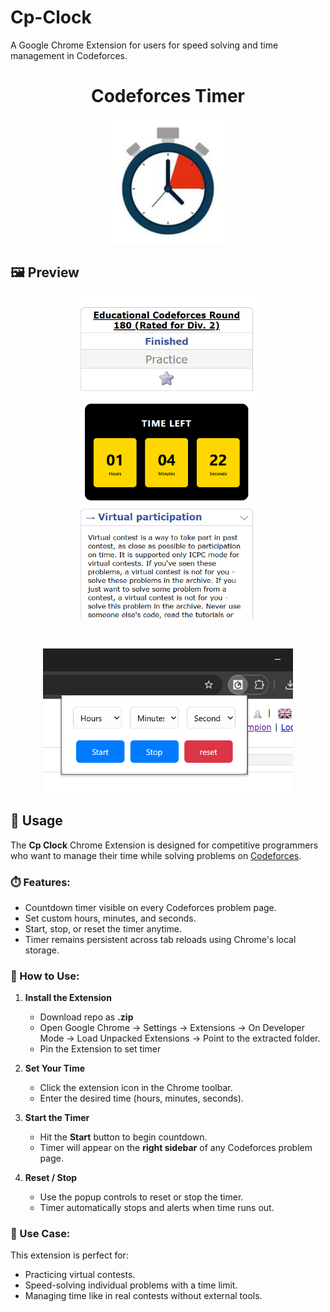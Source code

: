 # Cp-Clock
A Google Chrome Extension for users for speed solving and time management in Codeforces.
<h1 align="center">Codeforces Timer</h1>

<p align="center">
  <img src="icons/image-128x128.jpg" alt="Codeforces Timer Icon" width="200">
</p>

## 🖼️ Preview

<p align="center">
  <img src="icons/Preview.png" alt="Main Timer UI" width="300">
</p>

<br>

<p align="center">
  <img src="icons/Preview2.png" alt="Popup Controls" width="400">
</p>



## 🚀 Usage

The **Cp Clock** Chrome Extension is designed for competitive programmers who want to manage their time while solving problems on [Codeforces](https://codeforces.com).

### ⏱️ Features:
- Countdown timer visible on every Codeforces problem page.
- Set custom hours, minutes, and seconds.
- Start, stop, or reset the timer anytime.
- Timer remains persistent across tab reloads using Chrome's local storage.

### 🧭 How to Use:

1. **Install the Extension**  
   - Download repo as **.zip**
   - Open Google Chrome -> Settings -> Extensions -> On Developer Mode -> Load Unpacked Extensions -> Point to the extracted folder.
   - Pin the Extension to set timer

2. **Set Your Time**
   - Click the extension icon in the Chrome toolbar.
   - Enter the desired time (hours, minutes, seconds).

3. **Start the Timer**
   - Hit the **Start** button to begin countdown.
   - Timer will appear on the **right sidebar** of any Codeforces problem page.

4. **Reset / Stop**
   - Use the popup controls to reset or stop the timer.
   - Timer automatically stops and alerts when time runs out.

### 📌 Use Case:
This extension is perfect for:
- Practicing virtual contests.
- Speed-solving individual problems with a time limit.
- Managing time like in real contests without external tools.

